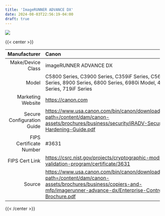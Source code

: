 ```yaml
---
title: 'ImageRUNNER ADVANCE DX'
date: 2024-08-03T22:56:19-04:00
draft: true
---
```

![](/images/Canon_ImageRUNNER_ADVANCE_DX.jpg)

{{< center >}}

| Manufacturer | Canon |
| -----------: | :---- |
| Make/Device Class | imageRUNNER ADVANCE DX |
| Model | C5800 Series, C3900 Series, C359iF Series, C568iF Series, 8900 Series, 6800 Series, 6980i Model, 4900 Series, 719iF Series |
| Marketing Website | https://canon.com |
| Secure Configuration Guide | https://www.usa.canon.com/bin/canon/downloadasset?path=/content/dam/canon-assets/brochures/business/security/iRADV-Security-Hardening-Guide.pdf |
| FIPS Certificate Number | #3631 |
| FIPS Cert Link | https://csrc.nist.gov/projects/cryptographic-module-validation-program/certificate/3631 |
| Source | https://www.usa.canon.com/bin/canon/downloadasset?path=/content/dam/canon-assets/brochures/business/copiers-and-mfp/imagerunner-advance-dx/Enterprise-Control-Brochure.pdf |

{{< /center >}}
